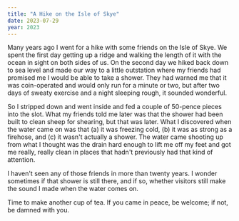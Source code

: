 ```yaml
---
title: "A Hike on the Isle of Skye"
date: 2023-07-29
year: 2023
---
```


Many years ago I went for a hike with some friends on the Isle of Skye.
We spent the first day getting up a ridge and walking the length of it
with the ocean in sight on both sides of us.
On the second day we hiked back down to sea level
and made our way to a little outstation
where my friends had promised me I would be able to take a shower.
They had warned me that it was coin-operated
and would only run for a minute or two,
but after two days of sweaty exercise and a night sleeping rough,
it sounded wonderful.

So I stripped down and went inside and fed a couple of 50-pence pieces into the slot.
What my friends told me later was that the shower had been built to clean sheep for shearing,
but that was later.
What I discovered when the water came on was that
(a) it was freezing cold,
(b) it was as strong as a firehose,
and (c) it wasn't actually a shower.
The water came shooting up from what I thought was the drain
hard enough to lift me off my feet
and got me really, really clean
in places that hadn't previously had that kind of attention.

I haven't seen any of those friends in more than twenty years.
I wonder sometimes if that shower is still there,
and if so,
whether visitors still make the sound I made when the water comes on.

Time to make another cup of tea.
If you came in peace, be welcome; if not, be damned with you.
